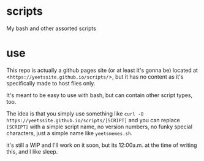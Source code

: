 # scripts  
My bash and other assorted scripts

# use  
This repo is actually a github pages site (or at least it's gonna be) located at <`https://yeetssite.github.io/scripts/`>, but it has no content as it's specifically made to host files only.

It's meant to be easy to use with bash, but can contain other script types, too.

The idea is that you simply use something like `curl -O https://yeetssite.github.io/scripts/[SCRIPT]` and you can replace `[SCRIPT]` with a simple script name, no version numbers, no funky special characters, just a simple name like `yeetsmemes.sh`.

it's still a WIP and I'll work on it soon, but its 12:00a.m. at the time of writing this, and I like sleep.
